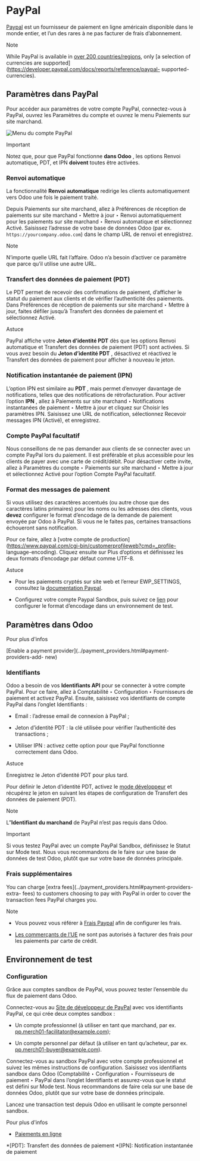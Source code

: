 # PayPal

[Paypal](https://www.paypal.com/) est un fournisseur de paiement en ligne
américain disponible dans le monde entier, et l’un des rares à ne pas facturer
de frais d’abonnement.

Note

While PayPal is available in [over 200
countries/regions](https://www.paypal.com/webapps/mpp/country-worldwide), only
[a selection of currencies are
supported](https://developer.paypal.com/docs/reports/reference/paypal-
supported-currencies).

## Paramètres dans PayPal

Pour accéder aux paramètres de votre compte PayPal, connectez-vous à PayPal,
ouvrez les Paramètres du compte et ouvrez le menu Paiements sur site marchand.

![Menu du compte PayPal](../../../_images/paypal-account.png)

Important

Notez que, pour que PayPal fonctionne **dans Odoo** , les options Renvoi
automatique, PDT, et IPN **doivent** toutes être activées.

### Renvoi automatique

La fonctionnalité **Renvoi automatique** redirige les clients automatiquement
vers Odoo une fois le paiement traité.

Depuis Paiements sur site marchand, allez à Préférences de réception de
paiements sur site marchand ‣ Mettre à jour ‣ Renvoi automatiquement pour les
paiements sur site marchand ‣ Renvoi automatique et sélectionnez Activé.
Saisissez l’adresse de votre base de données Odoo (par ex.
`https://yourcompany.odoo.com`) dans le champ URL de renvoi et enregistrez.

Note

N’importe quelle URL fait l’affaire. Odoo n’a besoin d’activer ce paramètre
que parce qu’il utilise une autre URL.

### Transfert des données de paiement (PDT)

Le PDT permet de recevoir des confirmations de paiement, d’afficher le statut
du paiement aux clients et de vérifier l’authenticité des paiements. Dans
Préférences de réception de paiements sur site marchand ‣ Mettre à jour,
faites défiler jusqu’à Transfert des données de paiement et sélectionnez
Activé.

Astuce

PayPal affiche votre **Jeton d’identité PDT** dès que les options Renvoi
automatique et Transfert des données de paiement (PDT) sont activées. Si vous
avez besoin du **Jeton d’identité PDT** , désactivez et réactivez le Transfert
des données de paiement pour afficher à nouveau le jeton.

### Notification instantanée de paiement (IPN)

L’option IPN est similaire au **PDT** , mais permet d’envoyer davantage de
notifications, telles que des notifications de rétrofacturation. Pour activer
l’option **IPN** , allez à Paiements sur site marchand ‣ Notifications
instantanées de paiement ‣ Mettre à jour et cliquez sur Choisir les paramètres
IPN. Saisissez une URL de notification, sélectionnez Recevoir messages IPN
(Activé), et enregistrez.

### Compte PayPal facultatif

Nous conseillons de ne pas demander aux clients de se connecter avec un compte
PayPal lors du paiement. Il est préférable et plus accessible pour les clients
de payer avec une carte de crédit/débit. Pour désactiver cette invite, allez à
Paramètres du compte ‣ Paiements sur site marchand ‣ Mettre à jour et
sélectionnez Activé pour l’option Compte PayPal facultatif.

### Format des messages de paiement

Si vous utilisez des caractères accentués (ou autre chose que des caractères
latins primaires) pour les noms ou les adresses des clients, vous **devez**
configurer le format d’encodage de la demande de paiement envoyée par Odoo à
PayPal. Si vous ne le faites pas, certaines transactions échoueront sans
notification.

Pour ce faire, allez à [votre compte de
production](https://www.paypal.com/cgi-bin/customerprofileweb?cmd=_profile-
language-encoding). Cliquez ensuite sur Plus d’options et définissez les deux
formats d’encodage par défaut comme UTF-8.

Astuce

  * Pour les paiements cryptés sur site web et l’erreur EWP_SETTINGS, consultez la [documentation Paypal](https://developer.paypal.com/docs/online/).

  * Configurez votre compte Paypal Sandbox, puis suivez ce [lien](https://sandbox.paypal.com/cgi-bin/customerprofileweb?cmd=_profile-language-encoding) pour configurer le format d’encodage dans un environnement de test.

## Paramètres dans Odoo

Pour plus d'infos

[Enable a payment provider](../payment_providers.html#payment-providers-add-
new)

### Identifiants

Odoo a besoin de vos **Identifiants API** pour se connecter à votre compte
PayPal. Pour ce faire, allez à Comptabilité ‣ Configuration ‣ Fournisseurs de
paiement et activez PayPal. Ensuite, saisissez vos identifiants de compte
PayPal dans l’onglet Identifiants :

  * Email : l’adresse email de connexion à PayPal ;

  * Jeton d’identité PDT : la clé utilisée pour vérifier l’authenticité des transactions ;

  * Utiliser IPN : activez cette option pour que PayPal fonctionne correctement dans Odoo.

Astuce

Enregistrez le Jeton d’identité PDT pour plus tard.

Pour définir le Jeton d’identité PDT, activez le [mode
développeur](../../general/developer_mode.html#developer-mode) et récupérez le
jeton en suivant les étapes de configuration de Transfert des données de
paiement (PDT).

Note

L”**Identifiant du marchand** de PayPal n’est pas requis dans Odoo.

Important

Si vous testez PayPal avec un compte PayPal Sandbox, définissez le Statut sur
Mode test. Nous vous recommandons de le faire sur une base de données de test
Odoo, plutôt que sur votre base de données principale.

### Frais supplémentaires

You can charge [extra fees](../payment_providers.html#payment-providers-extra-
fees) to customers choosing to pay with PayPal in order to cover the
transaction fees PayPal charges you.

Note

  * Vous pouvez vous référer à [Frais Paypal](https://www.paypal.com/webapps/mpp/paypal-fees) afin de configurer les frais.

  * [Les commerçants de l’UE](https://europa.eu/youreurope/citizens/consumers/shopping/pricing-payments/index_en.htm) ne sont pas autorisés à facturer des frais pour les paiements par carte de crédit.

## Environnement de test

### Configuration

Grâce aux comptes sandbox de PayPal, vous pouvez tester l’ensemble du flux de
paiement dans Odoo.

Connectez-vous au [Site de développeur de
PayPal](https://developer.paypal.com/) avec vos identifiants PayPal, ce qui
crée deux comptes sandbox :

  * Un compte professionnel (à utiliser en tant que marchand, par ex. [pp.merch01-facilitator@example.com](mailto:pp.merch01-facilitator%40example.com));

  * Un compte personnel par défaut (à utiliser en tant qu’acheteur, par ex. [pp.merch01-buyer@example.com](mailto:pp.merch01-buyer%40example.com)).

Connectez-vous au sandbox PayPal avec votre compte professionnel et suivez les
mêmes instructions de configuration. Saisissez vos identifiants sandbox dans
Odoo (Comptabilité ‣ Configuration ‣ Fournisseurs de paiement ‣ PayPal dans
l’onglet Identifiants et assurez-vous que le statut est défini sur Mode test.
Nous recommandons de faire cela sur une base de données Odoo, plutôt que sur
votre base de données principale.

Lancez une transaction test depuis Odoo en utilisant le compte personnel
sandbox.

Pour plus d'infos

  * [Paiements en ligne](../payment_providers.html)

  *[PDT]: Transfert des données de paiement
  *[IPN]: Notification instantanée de paiement

